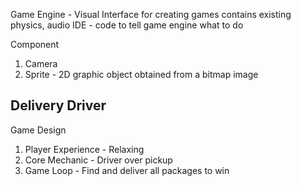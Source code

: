 

Game Engine - Visual Interface for creating games contains existing physics, audio
IDE - code to tell game engine what to do

Component 
1. Camera
2. Sprite - 2D graphic object obtained from a bitmap image
## Delivery Driver

Game Design
1. Player Experience - Relaxing
2. Core Mechanic - Driver over pickup
3. Game Loop - Find and deliver all packages to win

